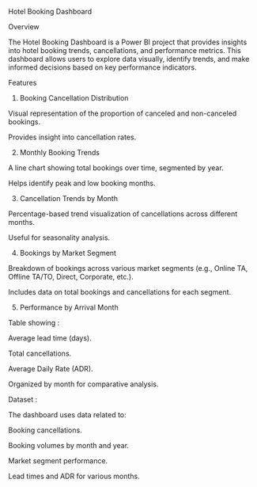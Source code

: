 Hotel Booking Dashboard

Overview

The Hotel Booking Dashboard is a Power BI project that provides insights into hotel booking trends, cancellations, and performance metrics. This dashboard allows users to explore data visually, identify trends, and make informed decisions based on key performance indicators.

Features

1) Booking Cancellation Distribution

  Visual representation of the proportion of canceled and non-canceled bookings.
  
  Provides insight into cancellation rates.

2) Monthly Booking Trends

  A line chart showing total bookings over time, segmented by year.
  
  Helps identify peak and low booking months.

3) Cancellation Trends by Month

  Percentage-based trend visualization of cancellations across different months.
  
  Useful for seasonality analysis.

4) Bookings by Market Segment

  Breakdown of bookings across various market segments (e.g., Online TA, Offline TA/TO, Direct, Corporate, etc.).
  
  Includes data on total bookings and cancellations for each segment.

5) Performance by Arrival Month

Table showing :

  Average lead time (days).
  
  Total cancellations.
  
  Average Daily Rate (ADR).
  
  Organized by month for comparative analysis.

Dataset :

  The dashboard uses data related to:
  
  Booking cancellations.
  
  Booking volumes by month and year.
  
  Market segment performance.
  
  Lead times and ADR for various months.
